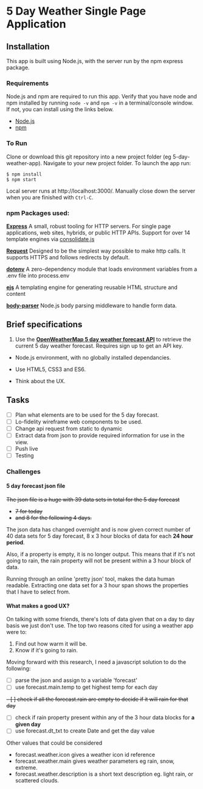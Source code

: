 # 5 Day Weather Single Page Application

## Installation

This app is built using Node.js, with the server run by the npm express package.

### Requirements
Node.js and npm are required to run this app. Verify that you have node and npm installed by running `node -v` and `npm -v` in a terminal/console window. If not, you can install using the links below.
* [Node.js](https://nodejs.org/en/download/)
* [npm](https://www.npmjs.com/get-npm)

### To Run

Clone or download this git repository into a new project folder (eg 5-day-weather-app). Navigate to your new project folder. To launch the app run:

```
$ npm install
$ npm start
```
Local server runs at http://localhost:3000/. Manually close down the server when you are finished with `Ctrl-C`.

### npm Packages used:

[**Express**](https://www.npmjs.com/package/express)
A small, robust tooling for HTTP servers. For single page applications, web sites, hybrids, or public HTTP APIs. Support for over 14 template engines via [consolidate.js](https://github.com/tj/consolidate.js)

[**Request**](https://www.npmjs.com/package/request)
Designed to be the simplest way possible to make http calls. It supports HTTPS and follows redirects by default.

[**dotenv**](https://www.npmjs.com/package/dotenv)
A zero-dependency module that loads environment variables from a .env file into process.env

[**ejs**](http://ejs.co/)
A templating engine for generating reusable HTML structure and content

[**body-parser**](https://www.npmjs.com/package/body-parser)
Node.js body parsing middleware to handle form data.

## Brief specifications

1. Use the [**OpenWeatherMap 5 day weather forecast API**](http://openweathermap.org/forecast5) to retrieve the current 5 day weather forecast. Requires sign up to get an API key.

* Node.js environment, with no globally installed dependancies.

* Use HTML5, CSS3 and ES6.

* Think about the UX.

## Tasks

- [ ] Plan what elements are to be used for the 5 day forecast.
- [ ] Lo-fidelity wireframe web components to be used.
- [ ] Change api request from static to dynamic
- [ ] Extract data from json to provide required information for use in the view.
- [ ] Push live
- [ ] Testing

### Challenges

#### 5 day forecast json file

~~The json file is a huge with 39 data sets in total for the 5 day forecast~~

* ~~7 for today~~
* ~~and 8 for the following 4 days.~~

The json data has changed overnight and is now given correct number of 40 data sets for 5 day forecast, 8 x 3 hour blocks of data for each **24 hour period**.

Also, if a property is empty, it is no longer output. This means that if it's not going to rain, the rain property will not be present within a 3 hour block of data.

Running through an online 'pretty json' tool, makes the data human readable. Extracting one data set for a 3 hour span shows the properties that I have to select from.

#### What makes a good UX?

On talking with some friends, there's lots of data given that on a day to day basis we just don't use. The top two reasons cited for using a weather app were to:

1. Find out how warm it will be.
2. Know if it's going to rain.

Moving forward with this research, I need a javascript solution to do the following:

- [ ] parse the json and assign to a variable 'forecast'
- [ ] use forecast.main.temp to get highest temp for each day

~~- [ ] check if all the forecast.rain are empty to decide if it will rain for that day~~
- [ ] check if rain property present within any of the 3 hour data blocks for **a given day**
- [ ] use forecast.dt_txt to create Date and get the day value

Other values that could be considered

* forecast.weather.icon gives a weather icon id reference
* forecast.weather.main gives weather parameters eg rain, snow, extreme.
* forecast.weather.description is a short text description eg. light rain, or scattered clouds.
